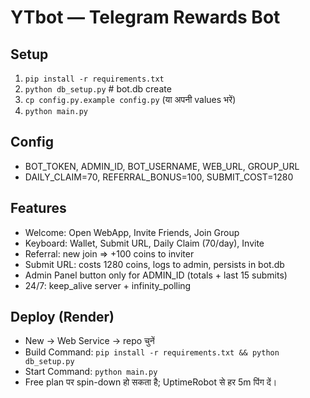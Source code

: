 # YTbot — Telegram Rewards Bot

## Setup
1. `pip install -r requirements.txt`
2. `python db_setup.py`  # bot.db create
3. `cp config.py.example config.py` (या अपनी values भरें)
4. `python main.py`

## Config
- BOT_TOKEN, ADMIN_ID, BOT_USERNAME, WEB_URL, GROUP_URL
- DAILY_CLAIM=70, REFERRAL_BONUS=100, SUBMIT_COST=1280

## Features
- Welcome: Open WebApp, Invite Friends, Join Group
- Keyboard: Wallet, Submit URL, Daily Claim (70/day), Invite
- Referral: new join ⇒ +100 coins to inviter
- Submit URL: costs 1280 coins, logs to admin, persists in bot.db
- Admin Panel button only for ADMIN_ID (totals + last 15 submits)
- 24/7: keep_alive server + infinity_polling

## Deploy (Render)
- New → Web Service → repo चुनें
- Build Command: `pip install -r requirements.txt && python db_setup.py`
- Start Command: `python main.py`
- Free plan पर spin-down हो सकता है; UptimeRobot से हर 5m पिंग दें।